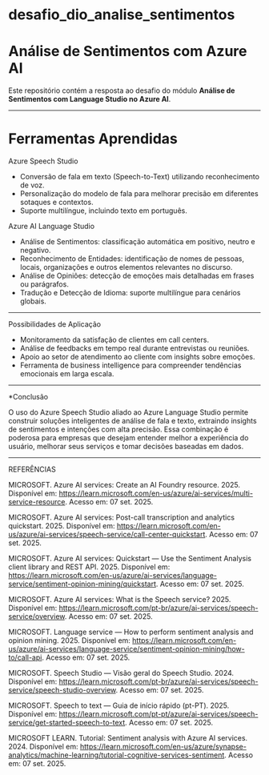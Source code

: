 # desafio_dio_analise_sentimentos

# Análise de Sentimentos com Azure AI

Este repositório contém a resposta ao desafio do módulo **Análise de Sentimentos com Language Studio no Azure AI**.

***


# Ferramentas Aprendidas

Azure Speech Studio
- Conversão de fala em texto (Speech-to-Text) utilizando reconhecimento de voz.
- Personalização do modelo de fala para melhorar precisão em diferentes sotaques e contextos.
- Suporte multilíngue, incluindo texto em português.

Azure AI Language Studio
- Análise de Sentimentos: classificação automática em positivo, neutro e negativo.  
- Reconhecimento de Entidades: identificação de nomes de pessoas, locais, organizações e outros elementos relevantes no discurso.  
- Análise de Opiniões: detecção de emoções mais detalhadas em frases ou parágrafos.  
- Tradução e Detecção de Idioma: suporte multilíngue para cenários globais.  

***

Possibilidades de Aplicação  

- Monitoramento da satisfação de clientes em call centers.  
- Análise de feedbacks em tempo real durante entrevistas ou reuniões.  
- Apoio ao setor de atendimento ao cliente com insights sobre emoções.  
- Ferramenta de business intelligence para compreender tendências emocionais em larga escala.  

***

*Conclusão  

O uso do Azure Speech Studio aliado ao Azure Language Studio permite construir soluções inteligentes de análise de fala e texto, extraindo insights de sentimentos e intenções com alta precisão. Essa combinação é poderosa para empresas que desejam entender melhor a experiência do usuário, melhorar seus serviços e tomar decisões baseadas em dados.  

***

REFERÊNCIAS

MICROSOFT. Azure AI services: Create an AI Foundry resource. 2025. Disponível em: https://learn.microsoft.com/en-us/azure/ai-services/multi-service-resource. Acesso em: 07 set. 2025.

MICROSOFT. Azure AI services: Post-call transcription and analytics quickstart. 2025. Disponível em: https://learn.microsoft.com/en-us/azure/ai-services/speech-service/call-center-quickstart. Acesso em: 07 set. 2025.

MICROSOFT. Azure AI services: Quickstart — Use the Sentiment Analysis client library and REST API. 2025. Disponível em: https://learn.microsoft.com/en-us/azure/ai-services/language-service/sentiment-opinion-mining/quickstart. Acesso em: 07 set. 2025.

MICROSOFT. Azure AI services: What is the Speech service? 2025. Disponível em: https://learn.microsoft.com/pt-br/azure/ai-services/speech-service/overview. Acesso em: 07 set. 2025.

MICROSOFT. Language service — How to perform sentiment analysis and opinion mining. 2025. Disponível em: https://learn.microsoft.com/en-us/azure/ai-services/language-service/sentiment-opinion-mining/how-to/call-api. Acesso em: 07 set. 2025.

MICROSOFT. Speech Studio — Visão geral do Speech Studio. 2024. Disponível em: https://learn.microsoft.com/pt-br/azure/ai-services/speech-service/speech-studio-overview. Acesso em: 07 set. 2025.

MICROSOFT. Speech to text — Guia de início rápido (pt-PT). 2025. Disponível em: https://learn.microsoft.com/pt-pt/azure/ai-services/speech-service/get-started-speech-to-text. Acesso em: 07 set. 2025.

MICROSOFT LEARN. Tutorial: Sentiment analysis with Azure AI services. 2024. Disponível em: https://learn.microsoft.com/en-us/azure/synapse-analytics/machine-learning/tutorial-cognitive-services-sentiment. Acesso em: 07 set. 2025.
